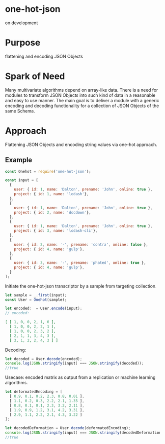 # one-hot-json
on development

# Purpose
flattening and encoding JSON Objects

# Spark of Need
Many multivariate algorithms depend on array-like data. There is a need for modules to transform JSON Objects into such kind of data in a reasonable and easy to use manner. The main goal is to deliver a module with a generic encoding and decoding functionality for a collection of JSON Objects of the same Schema.

# Approach
Flattening JSON Objects and encoding string values via one-hot approach.

## Example

```js
const Onehot = require('one-hot-json');

const input = [
  {
    user: { id: 1, name: 'Dalton', prename: 'John', online: true },
    project: { id: 1, name: 'lodash'},
  },
  {
    user: { id: 1, name: 'Dalton', prename: 'John', online: true },
    project: { id: 2, name: 'docdown'},
  },
  {
    user: { id: 1, name: 'Dalton', prename: 'John', online: true },
    project: { id: 3, name: 'lodash-cli'},
  },
  {
    user: { id: 2, name: '-', prename: 'contra', online: false },
    project: { id: 4, name: 'gulp'},
  },
  {
    user: { id: 3, name: '-', prename: 'phated', online: true },
    project: { id: 4, name: 'gulp'},
  }
];
```
Initiate the one-hot-json transcriptor by a sample from targeting collection.
```js
let sample = _.first(input);
const User = Onehot(sample);

let encoded:  = User.encode(input);
// encoded:
```
```json
[ [ 1, 0, 0, 2, 1, 0 ],
  [ 1, 0, 0, 2, 2, 1 ],
  [ 1, 0, 0, 2, 3, 2 ],
  [ 2, 1, 1, 3, 4, 3 ],
  [ 3, 1, 2, 2, 4, 3 ] ]
```
Decoding:
```js
let decoded = User.decode(encoded);
console.log(JSON.stringify(input) === JSON.stringify(decoded));
//true
```
Usecase: encoded matrix as output from a replication or machine learning algorithms.
```js
let deformatedEncoding = [
  [ 0.9, 0.1, 0.2, 2.3, 0.8, 0.01 ],
  [ 1.1, 0.2, 0.3, 2.2, 2.1, 1.35 ],
  [ 0.8, 0.1, 0.1, 2.3, 3.2, 2.11 ],
  [ 1.9, 0.9, 1.2, 3.1, 4.2, 3.31 ],
  [ 2.9, 1.1, 2.2, 2.1, 4.3, 3.22 ]
];

let decodedDeformation = User.decode(deformatedEncoding);
console.log(JSON.stringify(input) === JSON.stringify(decodedDeformation));
//true
```
